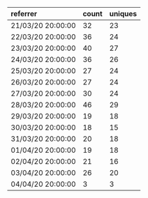 | referrer          | count | uniques |
| :---------------- | :---- | :------ |
| 21/03/20 20:00:00 | 32    | 23      |
| 22/03/20 20:00:00 | 36    | 24      |
| 23/03/20 20:00:00 | 40    | 27      |
| 24/03/20 20:00:00 | 36    | 26      |
| 25/03/20 20:00:00 | 27    | 24      |
| 26/03/20 20:00:00 | 27    | 24      |
| 27/03/20 20:00:00 | 30    | 24      |
| 28/03/20 20:00:00 | 46    | 29      |
| 29/03/20 20:00:00 | 19    | 18      |
| 30/03/20 20:00:00 | 18    | 15      |
| 31/03/20 20:00:00 | 20    | 18      |
| 01/04/20 20:00:00 | 19    | 18      |
| 02/04/20 20:00:00 | 21    | 16      |
| 03/04/20 20:00:00 | 26    | 20      |
| 04/04/20 20:00:00 | 3     | 3       |
